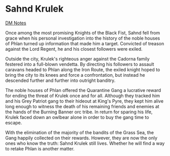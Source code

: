 # Sahnd Krulek

[DM Notes](DM%20Notes.md)

Once among the most promising Knights of the Black Fist, Sahnd fell from grace when his personal investigation into the history of the noble houses of Phlan turned up information that made him a target. Convicted of treason against the Lord Regent, he and his closest followers were exiled.

Outside the city, Krulek's righteous anger against the Cadorna family festered into a full-blown vendetta. By directing his followers to assault caravans headed to Phlan along the Iron Route, the exiled knight hoped to bring the city to its knees and force a confrontation, but instead he descended further and further into outright banditry.

The noble houses of Phlan offered the Quarantine Gang a lucrative reward for ending the threat of Krulek once and for all. Although they tracked him and his Grey Patriot gang to their hideout at King's Pyre, they kept him alive long enough to witness the death of his remaining friends and enemies at the hands of the Burning Banner orc tribe. In return for sparing his life, Krulek faced down an owlbear alone in order to buy the gang time to escape.

With the elimination of the majority of the bandits of the Grass Sea, the Gang happily collected on their rewards. However, they are now the only ones who know the truth: Sahnd Krulek still lives. Whether he will find a way to retake Phlan is another matter.